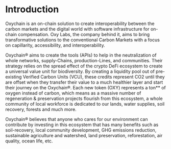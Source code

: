 # Introduction

Oxychain is an on-chain solution to create interoperability between the carbon markets and the digital world with software infrastructure for on-chain compensation.  Oxy Labs, the company behind it, aims to bring transformative solutions to the conventional Carbon Markets with a focus on capillarity, accessibility, and interoperability.

Oxychain® aims to create the tools \(APIs\) to help in the neutralization of whole networks, supply-Chains, production-Lines, and communities.  Their strategy relies on the spread effect of the crypto DeFi ecosystem to create a universal value unit for biodiversity. By creating a liquidity pool out of pre-existing Verified Carbon Units \(VCU\), these credits represent CO2 until they are offset when they transfer their value to a much healthier layer and start their journey on the Oxychain®. Each new token \(OXY\) represents a ton\*\* of oxygen instead of carbon, which means as a massive number of regeneration & preservation projects flourish from this ecosystem, a whole community of local workforce is dedicated to our lands, water supplies, soil recovery, forests and much more. 

Oxychain® believes that anyone who cares for our environment can contribute by investing in this ecosystem that has many benefits such as soil-recovery, local community development, GHG emissions reduction, sustainable agriculture and watershed, land preservation, reforestation, air quality, ocean life, etc.  


